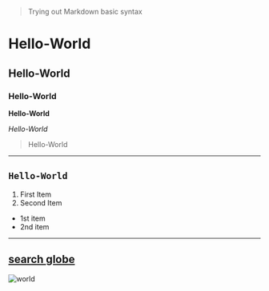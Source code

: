 > Trying out Markdown basic syntax
# Hello-World
## Hello-World
### Hello-World
**Hello-World** 

*Hello-World*
> Hello-World
---
`Hello-World`
---
1. First Item
2. Second Item
- 1st item
- 2nd item
---
[search globe](Https://www.google.com)
---
![world](https://upload.wikimedia.org/wikipedia/commons/thumb/9/90/World_Globe_Map.jpg/220px-World_Globe_Map.jpg "source:wiki")
